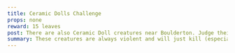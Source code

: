 ```yaml
---
title: Ceramic Dolls Challenge	
props: none
reward: 15 leaves
post: There are also Ceramic Doll creatures near Boulderton. Judge their combat abilities and let us know what they can do.
summary: These creatures are always violent and will just kill (especially kinfolk).
---
```

